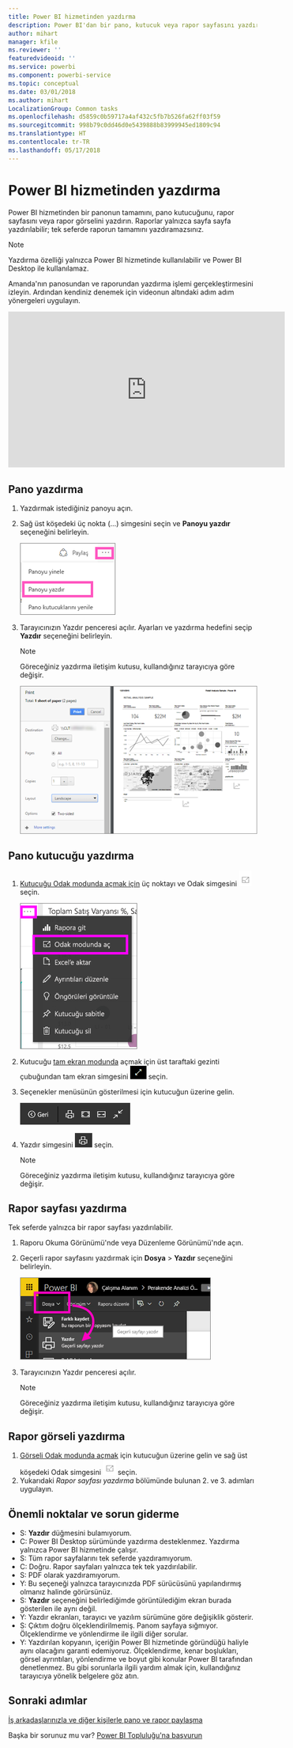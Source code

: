 ```yaml
---
title: Power BI hizmetinden yazdırma
description: Power BI'dan bir pano, kutucuk veya rapor sayfasını yazdırma.
author: mihart
manager: kfile
ms.reviewer: ''
featuredvideoid: ''
ms.service: powerbi
ms.component: powerbi-service
ms.topic: conceptual
ms.date: 03/01/2018
ms.author: mihart
LocalizationGroup: Common tasks
ms.openlocfilehash: d5859c0b59717a4af432c5fb7b526fa62ff03f59
ms.sourcegitcommit: 998b79c0dd46d0e5439888b83999945ed1809c94
ms.translationtype: HT
ms.contentlocale: tr-TR
ms.lasthandoff: 05/17/2018
---
```

# <a name="printing-from-power-bi-service"></a>Power BI hizmetinden yazdırma
Power BI hizmetinden bir panonun tamamını, pano kutucuğunu, rapor sayfasını veya rapor görselini yazdırın. Raporlar yalnızca sayfa sayfa yazdırılabilir; tek seferde raporun tamamını yazdıramazsınız.

> [!NOTE]
> Yazdırma özelliği yalnızca Power BI hizmetinde kullanılabilir ve Power BI Desktop ile kullanılamaz.
> 
> 

Amanda'nın panosundan ve raporundan yazdırma işlemi gerçekleştirmesini izleyin. Ardından kendiniz denemek için videonun altındaki adım adım yönergeleri uygulayın.

<iframe width="560" height="315" src="https://www.youtube.com/embed/jtlLGRKBvXY" frameborder="0" allowfullscreen></iframe>

## <a name="print-a-dashboard"></a>Pano yazdırma
1. Yazdırmak istediğiniz panoyu açın.
2. Sağ üst köşedeki üç nokta (...) simgesini seçin ve **Panoyu yazdır** seçeneğini belirleyin.
   
    ![Panoyu yazdır seçeneği](media/service-print/pbi_print_dash_ellipses.png)
3. Tarayıcınızın Yazdır penceresi açılır. Ayarları ve yazdırma hedefini seçip **Yazdır** seçeneğini belirleyin.
   
   > [!NOTE]
   > Göreceğiniz yazdırma iletişim kutusu, kullandığınız tarayıcıya göre değişir.
   > 
   
    ![yazdır iletişim kutusu](media/service-print/pbi_print_dash_new2.png)

## <a name="print-a-dashboard-tile"></a>Pano kutucuğu yazdırma
1. [Kutucuğu Odak modunda açmak için](service-focus-mode.md) üç noktayı ve Odak simgesini ![Odak simgesi](media/service-print/power-bi-focus-icon.png) seçin.
   
    ![üç nokta menüsü](media/service-print/menu-options.png)
2. Kutucuğu [tam ekran modunda](service-fullscreen-mode.md) açmak için üst taraftaki gezinti çubuğundan tam ekran simgesini ![tam ekran simgesi](media/service-print/power-bi-full-screen-icon.png) seçin.
3. Seçenekler menüsünün gösterilmesi için kutucuğun üzerine gelin.
   
    ![tam ekran seçenekler menüsü](media/service-print/menu-options-new.png)
4. Yazdır simgesini ![yazdır simgesi](media/service-print/print-icon.png) seçin.     
   
   > [!NOTE]
   > Göreceğiniz yazdırma iletişim kutusu, kullandığınız tarayıcıya göre değişir.
   > 
   > 

## <a name="print-a-report-page"></a>Rapor sayfası yazdırma
Tek seferde yalnızca bir rapor sayfası yazdırılabilir.

1. Raporu Okuma Görünümü'nde veya Düzenleme Görünümü'nde açın.
2. Geçerli rapor sayfasını yazdırmak için **Dosya** > **Yazdır** seçeneğini belirleyin.
   
    ![Power BI Dosya menüsü](media/service-print/power-bi-print.png)
3. Tarayıcınızın Yazdır penceresi açılır.
   
   > [!NOTE]
   > Göreceğiniz yazdırma iletişim kutusu, kullandığınız tarayıcıya göre değişir.
   > 
   > 

## <a name="print-a-report-visual"></a>Rapor görseli yazdırma
1. [Görseli Odak modunda açmak](service-focus-mode.md) için kutucuğun üzerine gelin ve sağ üst köşedeki Odak simgesini ![Odak simgesi](media/service-print/power-bi-focus-icon.png) seçin.
2. Yukarıdaki *Rapor sayfası yazdırma* bölümünde bulunan 2. ve 3. adımları uygulayın.

## <a name="considerations-and-troubleshooting"></a>Önemli noktalar ve sorun giderme
* S: **Yazdır** düğmesini bulamıyorum.    
* C: Power BI Desktop sürümünde yazdırma desteklenmez.  Yazdırma yalnızca Power BI hizmetinde çalışır.
* S: Tüm rapor sayfalarını tek seferde yazdıramıyorum.    
* C: Doğru. Rapor sayfaları yalnızca tek tek yazdırılabilir.
* S: PDF olarak yazdıramıyorum.    
* Y: Bu seçeneği yalnızca tarayıcınızda PDF sürücüsünü yapılandırmış olmanız halinde görürsünüz.    
* S: **Yazdır** seçeneğini belirlediğimde görüntülediğim ekran burada gösterilen ile aynı değil.    
* Y: Yazdır ekranları, tarayıcı ve yazılım sürümüne göre değişiklik gösterir.
* S: Çıktım doğru ölçeklendirilmemiş.  Panom sayfaya sığmıyor. Ölçeklendirme ve yönlendirme ile ilgili diğer sorular.    
* Y: Yazdırılan kopyanın, içeriğin Power BI hizmetinde göründüğü haliyle aynı olacağını garanti edemiyoruz. Ölçeklendirme, kenar boşlukları, görsel ayrıntıları, yönlendirme ve boyut gibi konular Power BI tarafından denetlenmez. Bu gibi sorunlarla ilgili yardım almak için, kullandığınız tarayıcıya yönelik belgelere göz atın.      

## <a name="next-steps"></a>Sonraki adımlar
[İş arkadaşlarınızla ve diğer kişilerle pano ve rapor paylaşma](service-share-dashboards.md)

Başka bir sorunuz mu var? [Power BI Topluluğu'na başvurun](http://community.powerbi.com/)

